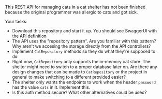 This REST API for managing cats in a cat shelter has not been finished because the original programmer was allergic to cats and got sick.

Your tasks:
- Download this repository and start it up. You should see SwaggerUI with the API definition
- The API uses the "repository pattern". Are you familiar with this pattern? Why aren't we accesing the storage directly from the API controllers?
- Implement `CatRepository` methods so they do what they're supposed to do
- Right now, `CatRepository` only supports the in-memory cat store. The shelter might need to switch to a proper database later on. Are there any design changes that can be made to `CatRepository` or the project in general to make switching to a different provided easier?
- The shelter only wants the endpoints to work when the header `password` has the value `cats` in it. Implement this.
- Is this auth method secure? What other alternatives could be used?